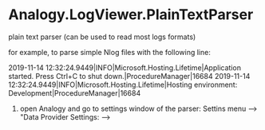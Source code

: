 # Analogy.LogViewer.PlainTextParser
plain text parser (can be used to read most logs formats)

for example, to parse simple Nlog files with the following line:

2019-11-14 12:32:24.9449|INFO|Microsoft.Hosting.Lifetime|Application started. Press Ctrl+C to shut down.|ProcedureManager|16684
2019-11-14 12:32:24.9449|INFO|Microsoft.Hosting.Lifetime|Hosting environment: Development|ProcedureManager|16684

1. open Analogy and   go to settings window of the parser:
Settins menu --> "Data Provider Settings: --> 
